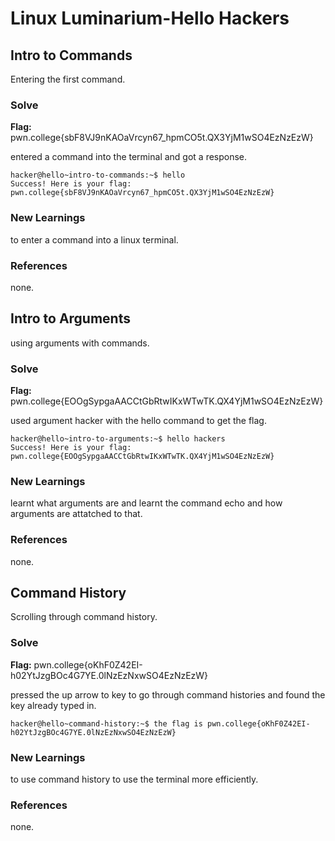 
# Linux Luminarium-Hello Hackers 

## Intro to Commands
 Entering the first command.

### Solve
**Flag:** pwn.college{sbF8VJ9nKAOaVrcyn67_hpmCO5t.QX3YjM1wSO4EzNzEzW}

entered a command into the terminal and got a response.

```
hacker@hello~intro-to-commands:~$ hello
Success! Here is your flag:
pwn.college{sbF8VJ9nKAOaVrcyn67_hpmCO5t.QX3YjM1wSO4EzNzEzW}

```

### New Learnings
to enter a command into a linux terminal.

### References 
none.



## Intro to Arguments
 using arguments with commands.

### Solve
**Flag:** pwn.college{EOOgSypgaAACCtGbRtwIKxWTwTK.QX4YjM1wSO4EzNzEzW}

used argument hacker with the hello command to get the flag.

```
hacker@hello~intro-to-arguments:~$ hello hackers
Success! Here is your flag:
pwn.college{EOOgSypgaAACCtGbRtwIKxWTwTK.QX4YjM1wSO4EzNzEzW}

```

### New Learnings
learnt what arguments are and learnt the command echo and how arguments are attatched to that.

### References 
none.




## Command History
 Scrolling through command history.

### Solve
**Flag:** pwn.college{oKhF0Z42EI-h02YtJzgBOc4G7YE.0lNzEzNxwSO4EzNzEzW}

pressed the up arrow to key to go through command histories and found the key already typed in.

```
hacker@hello~command-history:~$ the flag is pwn.college{oKhF0Z42EI-h02YtJzgBOc4G7YE.0lNzEzNxwSO4EzNzEzW}

```

### New Learnings
to use command history to use the terminal more efficiently.

### References 
none.
